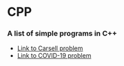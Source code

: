 # CPP
### A list of simple programs in C++
* [Link to Carsell problem](https://www.codechef.com/problems/CARSELL)
* [Link to COVID-19 problem](https://www.codechef.com/problems/COVIDLQ)